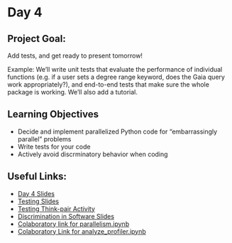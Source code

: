 

# Day 4

## Project Goal:

Add tests, and get ready to present tomorrow!

Example: We’ll write unit tests that evaluate the performance of individual functions (e.g. if a user sets a degree range keyword, does the Gaia query work appropriately?), and end-to-end tests that make sure the whole package is working. We’ll also add a tutorial.

## Learning Objectives

  * Decide and implement parallelized Python code for “embarrassingly parallel” problems
  * Write tests for your code
  * Actively avoid discrminatory behavior when coding

## Useful Links:

  * [Day 4 Slides](https://docs.google.com/presentation/d/14FENM35RB9L6Yt5PLy7BVDxIlJNL6n_kQLHZMXPS4V4/edit?usp=sharing)
  * [Testing Slides](https://docs.google.com/presentation/d/1mObfDklqtAzIg42HmkfG_DvEYoZ5qH4L32o9BYBbWs0/edit?usp=sharing)
  * [Testing Think-pair Activity](https://colab.research.google.com/drive/1y_Zq81xzOJu3Zz7Kvv_S_4mUScX_yg7w?usp=sharing)
  * [Discrimination in Software Slides](https://docs.google.com/presentation/d/13XPCUQga8WzHKTw9BIxPa4DBMFk-QbSDpr9MXjmztuc/edit?usp=sharing)
  * [Colaboratory link for parallelism.ipynb](https://colab.research.google.com/github/semaphoreP/codeastro/blob/main/Day4/parallelism.ipynb)
  * [Colaboratory Link for analyze_profiler.ipynb](https://colab.research.google.com/github/semaphoreP/codeastro/blob/main/Day4/analyze_profiler.ipynb)
